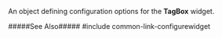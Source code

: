 
<!--shortDescription-->
An object defining configuration options for the **TagBox** widget.
<!--/shortDescription-->

<!--fullDescription-->
#####See Also#####
#include common-link-configurewidget
<!--/fullDescription-->
